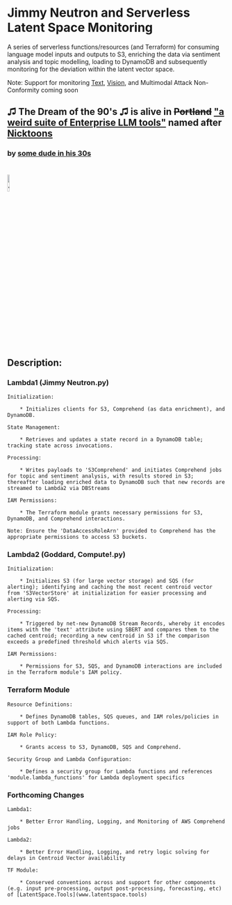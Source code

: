 # Jimmy Neutron and Serverless Latent Space Monitoring
A series of serverless functions/resources (and Terraform) for consuming language model inputs and outputs to S3, enriching the data via sentiment analysis and topic modelling, loading to DynamoDB and subsequently monitoring for the deviation within the latent vector space.

Note: Support for monitoring [Text](https://www.zeroday.tools/), [Vision](https://github.com/Zoky-2020/SGA), and Multimodal Attack Non-Conformity coming soon


## ♫ The Dream of the 90's ♫ is alive in ~~Portland~~ ["a weird suite of Enterprise LLM tools"](https://github.com/users/rabbidave/projects/1) named after [Nicktoons](https://en.wikipedia.org/wiki/Nicktoons)
### by [some dude in his 30s](https://www.linkedin.com/in/davidisaacpierce)
#


<img src="https://static.wikia.nocookie.net/jimmyneutron/images/f/f2/3312414-jimmydog.jpg/revision/latest/scale-to-width-down/1000?cb=20230417181235" alt="Jimmy" title="Jimmy" width="10%">


## Description:

### Lambda1 (Jimmy Neutron.py)

    Initialization: 
        
        * Initializes clients for S3, Comprehend (as data enrichment), and DynamoDB.

    State Management:
        
        * Retrieves and updates a state record in a DynamoDB table; tracking state across invocations.

    Processing:
        
        * Writes payloads to 'S3Comprehend' and initiates Comprehend jobs for topic and sentiment analysis, with results stored in S3; thereafter loading enriched data to DynamoDB such that new records are streamed to Lambda2 via DBStreams

    IAM Permissions:
        
        * The Terraform module grants necessary permissions for S3, DynamoDB, and Comprehend interactions.
       
    Note: Ensure the 'DataAccessRoleArn' provided to Comprehend has the appropriate permissions to access S3 buckets.

### Lambda2 (Goddard, Compute!.py)

    Initialization:
        
        * Initializes S3 (for large vector storage) and SQS (for alerting); identifying and caching the most recent centroid vector from 'S3VectorStore' at initialization for easier processing and alerting via SQS.

    Processing:
        
        * Triggered by net-new DynamoDB Stream Records, whereby it encodes items with the 'text' attribute using SBERT and compares them to the cached centroid; recording a new centroid in S3 if the comparison exceeds a predefined threshold which alerts via SQS.

    IAM Permissions:
        
        * Permissions for S3, SQS, and DynamoDB interactions are included in the Terraform module's IAM policy.

### Terraform Module

    Resource Definitions:
        
        * Defines DynamoDB tables, SQS queues, and IAM roles/policies in support of both Lambda functions.

    IAM Role Policy:
        
        * Grants access to S3, DynamoDB, SQS and Comprehend.

    Security Group and Lambda Configuration:
        
        * Defines a security group for Lambda functions and references 'module.lambda_functions' for Lambda deployment specifics

### Forthcoming Changes

    Lambda1:
        
        * Better Error Handling, Logging, and Monitoring of AWS Comprehend jobs

    Lambda2:
        
        * Better Error Handling, Logging, and retry logic solving for delays in Centroid Vector availability

    TF Module:
        
        * Conserved conventions across and support for other components (e.g. input pre-processing, output post-processing, forecasting, etc) of [LatentSpace.Tools](www.latentspace.tools)
